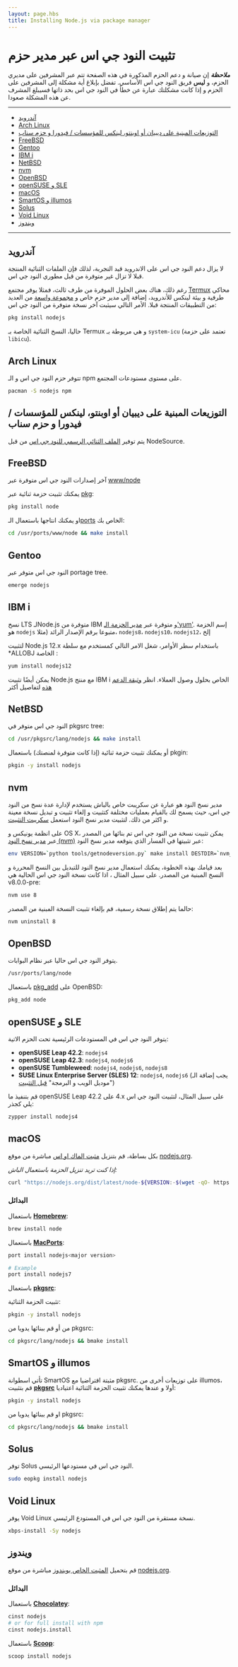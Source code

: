 ```yaml
---
layout: page.hbs
title: Installing Node.js via package manager
---
```


# تثبيت النود جي اس عبر مدير حزم

***ملاحظة*** إن صيانة و دعم الحزم المذكورة في هذه الصفحة تتم عبر المشرفين على مديري الحزم، و **ليس** فريق النود جي اس الأساسي. تفضل بإبلاغ أية مشكلة إلى المشرفين على الحزم و إذا كانت مشكلتك عبارة عن خطأ في النود جي اس بحد ذاتها فسيبلغ المشرف عن هذه المشكلة صعودا.

---

* [آندرويد](#android)
* [Arch Linux](#arch-linux)
* [التوزيعات المبنية على ديبيان أو اوبنتو، لينكس للمؤسسات / فيدورا و حزم سناب](#debian-and-ubuntu-based-linux-distributions-enterprise-linux-fedora-and-snap-packages)
* [FreeBSD](#freebsd)
* [Gentoo](#gentoo)
* [IBM i](#ibm-i)
* [NetBSD](#netbsd)
* [nvm](#nvm)
* [OpenBSD](#openbsd)
* [openSUSE و SLE](#opensuse-and-sle)
* [macOS](#macos)
* [SmartOS و illumos](#smartos-and-illumos)
* [Solus](#solus)
* [Void Linux](#void-linux)
* [ويندوز](#windows)

---

## <!--android-->آندرويد

لا يزال دعم النود جي اس على الاندرويد قيد التجربة، لذلك فإن الملفات الثنائية المنتجة قبلا لا تزال غير متوفرة من قبل مطوري النود جي اس.

رغم ذلك، هناك بعض الحلول الموفرة من طرف ثالث، فمثلا يوفر مجتمع [Termux](https://termux.com/) محاكي طرفية و بيئة لينكس للأندرويد، إضافة إلى مدير حزم خاص و [مجموعة واسعة](https://github.com/termux/termux-packages) من العديد من التطبيقات المنتجة قبلا.
الأمر التالي سيثبت آخر نسخة متوفرة من النود جي اس:

```bash
pkg install nodejs
```

حاليا، النسخ الثنائية الخاصة بـ Termux و هي مربوطة بـ `system-icu` (تعتمد على حزمة `libicu`).

## Arch Linux

تتوفر حزم النود جي اس و الـ npm على مستوى مستودعات المجتمع.

```bash
pacman -S nodejs npm
```

## <!--debian-and-ubuntu-based-linux-distributions-enterprise-linux-fedora-and-snap-packages-->التوزيعات المبنية على ديبيان أو اوبنتو، لينكس للمؤسسات / فيدورا و حزم سناب

يتم توفير [الملف الثنائي الرسمي للنود جي اس](https://github.com/nodesource/distributions/blob/master/README.md) من قبل NodeSource.

## FreeBSD

آخر إصدارات النود جي اس متوفرة عبر [www/node](https://www.freshports.org/www/node)

يمكنك تثبيت حزمة ثنائية عبر [pkg](https://www.freebsd.org/cgi/man.cgi?pkg):

```bash
pkg install node
```

او يمكنك انتاجها باستعمال الـ[ports](https://www.freebsd.org/cgi/man.cgi?ports) الخاص بك:

```bash
cd /usr/ports/www/node && make install
```

## Gentoo

النود جي اس متوفر عبر portage tree.

```bash
emerge nodejs
```

## IBM i

نسخ LTS لـNode.js متوفرة من IBM و متوفرة عبر [مدير الحزمة الـ'yum'](https://ibm.biz/ibmi-rpms). إسم الحزمة هو `nodejs` متبوعا برقم الإصدار الرائد (مثلا، `nodejs8`، `nodejs10`، `nodejs12`، إلخ

لتثبيت Node.js 12.x باستخدام سطر الأوامر، شغل الامر التالي كمستخدم مع سلطة *ALLOBJ الخاصة :

```bash
yum install nodejs12
```

يمكن أيضًا تثبيت Node.js مع منتج IBM i الخاص بحلول وصول العملاء. انظر [وثيقة الدعم هذه](http://www-01.ibm.com/support/docview.wss?uid=nas8N1022619) لتفاصيل أكثر

## NetBSD

النود جي اس متوفر في pkgsrc tree:

```bash
cd /usr/pkgsrc/lang/nodejs && make install
```

أو يمكنك تثبيت حزمة ثنائية (إذا كانت متوفرة لمنصتك) باستعمال pkgin:

```bash
pkgin -y install nodejs
```

## nvm

مدير نسخ النود هو عبارة عن سكريبت خاص بالباش يستخدم لإدارة عدة نسخ من النود جي اس، حيث يسمح لك بالقيام بعمليات مختلفة كتثبيت و إلغاء تثبيت و تبديل نسخة معينة و اكثر من ذلك.
لتثبيت مدير نسخ النود استعمل [سكريبت التثبيت](https://github.com/nvm-sh/nvm#install--update-script).

على انظمة يونيكس و OS X، يمكن تثبيت نسخة من النود جي اس تم بنائها من المصدر عبر [مدير نسخ النود (nvm)](https://github.com/creationix/nvm) عبر تثبيتها في المسار الذي يتوقعه مدير نسخ النود:

```bash
env VERSION=`python tools/getnodeversion.py` make install DESTDIR=`nvm_version_path v$VERSION` PREFIX=""
```

بعد قيامك بهذه الخطوة، يمكنك استعمال مدير نسخ النود للتبديل بين النسخ المحررة و النسخ المبنية من المصدر.
على سبيل المثال ، اذا كانت نسخة النود جي اس الحالية هي <span dir="ltr">v8.0.0-pre</span>:

```bash
nvm use 8
```

حالما يتم إطلاق نسخة رسمية، قم بإلغاء تثبيت النسخة المبنية من المصدر:

```bash
nvm uninstall 8
```

## OpenBSD

يتوفر النود جي اس حاليا عبر نظام البوابات.

```bash
/usr/ports/lang/node
```

باستعمال [pkg_add](https://man.openbsd.org/OpenBSD-current/man1/pkg_add.1) على OpenBSD:

```bash
pkg_add node
```

## <!--opensuse-and-sle-->openSUSE و SLE

يتوفر النود جي اس في المستودعات الرئيسية تحت الحزم الاتية:

* **openSUSE Leap 42.2**: `nodejs4`
* **openSUSE Leap 42.3**: `nodejs4`, `nodejs6`
* **openSUSE Tumbleweed**: `nodejs4`, `nodejs6`, `nodejs8`
* **SUSE Linux Enterprise Server (SLES) 12**: `nodejs4`, `nodejs6`
  (يجب إضافة الـ "موديل الويب و البرمجة" [قبل التثبيت](https://www.suse.com/documentation/sles-12/book_sle_deployment/data/sec_add-ons_extensions.html))

على سبيل المثال، لتثبيت النود جي اس <span dir="ltr">4.x</span> على <span dir="ltr">openSUSE Leap 42.2</span> قم بتنفيذ ما يلي كجذر:

```bash
zypper install nodejs4
```

## macOS

بكل بساطة، قم بتنزيل [مثبت الماك او اس](https://nodejs.org/ar/#home-downloadhead) مباشرة من موقع [nodejs.org](https://nodejs.org/).

_إذا كنت تريد تنزيل الحزمة باستعمال الباش:_

```bash
curl "https://nodejs.org/dist/latest/node-${VERSION:-$(wget -qO- https://nodejs.org/dist/latest/ | sed -nE 's|.*>node-(.*)\.pkg</a>.*|\1|p')}.pkg" > "$HOME/Downloads/node-latest.pkg" && sudo installer -store -pkg "$HOME/Downloads/node-latest.pkg" -target "/"
```

### البدائل

باستعمال **[Homebrew](https://brew.sh/)**:

```bash
brew install node
```

باستعمال **[MacPorts](https://www.macports.org/)**:

```bash
port install nodejs<major version>

# Example
port install nodejs7
```

باستعمال **[pkgsrc](https://pkgsrc.joyent.com/install-on-osx/)**:

تثبيت الحزمة الثنائية:

```bash
pkgin -y install nodejs
```

من أو قم ببنائها يدويا من pkgsrc:

```bash
cd pkgsrc/lang/nodejs && bmake install
```

## <!--smartos-and-illumos-->SmartOS و illumos

تأتي اسطوانة SmartOS مثبتة افتراضيا مع pkgsrc. على توزيعات أخرى من illumos، قم بتثبيت **[pkgsrc](https://pkgsrc.joyent.com/install-on-illumos/)** أولا و عندها يمكنك تثبيت الحزمة الثنائية اعتياديا:

```bash
pkgin -y install nodejs
```

او قم ببنائها يدويا من pkgsrc:

```bash
cd pkgsrc/lang/nodejs && bmake install
```

## Solus

توفر Solus النود جي اس في مستودعها الرئيسي.

```bash
sudo eopkg install nodejs
```

## Void Linux

يوفر Void Linux نسخة مستقرة من النود جي اس في المستودع الرئيسي.

```bash
xbps-install -Sy nodejs
```

## <!--windows-->ويندوز

قم بتحميل [المثبت الخاص بويندوز](https://nodejs.org/ar/#home-downloadhead) مباشرة من موقع [nodejs.org](https://nodejs.org/).

### البدائل

باستعمال **[Chocolatey](https://chocolatey.org/)**:

```bash
cinst nodejs
# or for full install with npm
cinst nodejs.install
```

باستعمال **[Scoop](https://scoop.sh/)**:

```bash
scoop install nodejs
```

